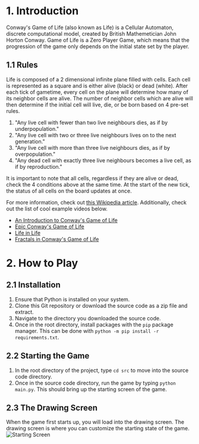 # 1. Introduction
Conway's Game of Life (also known as Life) is a Cellular Automaton, discrete computational model, created by British Mathemetician John Horton Conway. 
Game of Life is a Zero Player Game, which means that the progression of the game only depends on the initial state set by the player.

## 1.1 Rules
Life is composed of a 2 dimensional infinite plane filled with cells.
Each cell is represented as a square and is either alive (black) or dead (white).
After each tick of gametime, every cell on the plane will determine how many of its neighbor cells are alive.
The number of neighbor cells which are alive will then determine if the initial cell will live, die, or be born based on 4 pre-set rules.

1. "Any live cell with fewer than two live neighbours dies, as if by underpopulation."
2. "Any live cell with two or three live neighbours lives on to the next generation."
3. "Any live cell with more than three live neighbours dies, as if by overpopulation."
4. "Any dead cell with exactly three live neighbours becomes a live cell, as if by reproduction."

It is important to note that all cells, regardless if they are alive or dead, check the 4 conditions above at the same time. 
At the start of the new tick, the status of all cells on the board updates at once. 

For more information, check out [this Wikipedia article](https://en.wikipedia.org/wiki/Conway%27s_Game_of_Life). 
Additionally, check out the list of cool example videos below.

* [An Introduction to Conway's Game of Life](https://www.youtube.com/watch?v=ouipbDkwHWA&t=206s)
* [Epic Conway's Game of Life](https://www.youtube.com/watch?v=C2vgICfQawE&t=126s)
* [Life in Life](https://www.youtube.com/watch?v=xP5-iIeKXE8)
* [Fractals in Conway's Game of Life](https://www.youtube.com/watch?v=I6GZ_ZtYBKE)

# 2. How to Play

## 2.1 Installation
1. Ensure that Python is installed on your system.
2. Clone this Git repository or download the source code as a zip file and extract.
3. Navigate to the directory you downloaded the source code.
4. Once in the root directory, install packages with the `pip` package manager. This can be done with `python -m pip install -r requirements.txt`.

## 2.2 Starting the Game
1. In the root directory of the project, type `cd src` to move into the source code directory.
2. Once in the source code directory, run the game by typing `python main.py`. This should bring up the starting screen of the game.

## 2.3 The Drawing Screen
When the game first starts up, you will load into the drawing screen. The drawing screen is where you can customize the starting state of the game.
![Starting Screen](assets/starting-screen.png)
